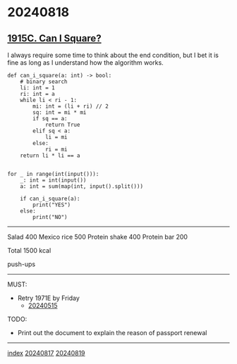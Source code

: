 <head><meta name="viewport" content="width=device-width, initial-scale=1.0, user-scalable=yes" /><meta charset="UTF-8"></head>

# 20240818

## [1915C. Can I Square?](https://codeforces.com/problemset/problem/1915/C)

I always require some time to think about the end condition, but I bet it is fine as long as I understand how the algorithm works.

```
def can_i_square(a: int) -> bool:
    # binary search
    li: int = 1
    ri: int = a
    while li < ri - 1:
        mi: int = (li + ri) // 2
        sq: int = mi * mi
        if sq == a:
            return True
        elif sq < a:
            li = mi
        else:
            ri = mi
    return li * li == a


for _ in range(int(input())):
    _: int = int(input())
    a: int = sum(map(int, input().split()))

    if can_i_square(a):
        print("YES")
    else:
        print("NO")
```

---

Salad 400
Mexico rice 500
Protein shake 400
Protein bar 200

Total 1500 kcal

push-ups

---

MUST:

- Retry 1971E by Friday
	- [20240515](../05/20240515.html)

TODO:

- Print out the document to explain the reason of passport renewal

---

[index](../../index.html)
[20240817](20240817.html)
[20240819](20240819.html)
